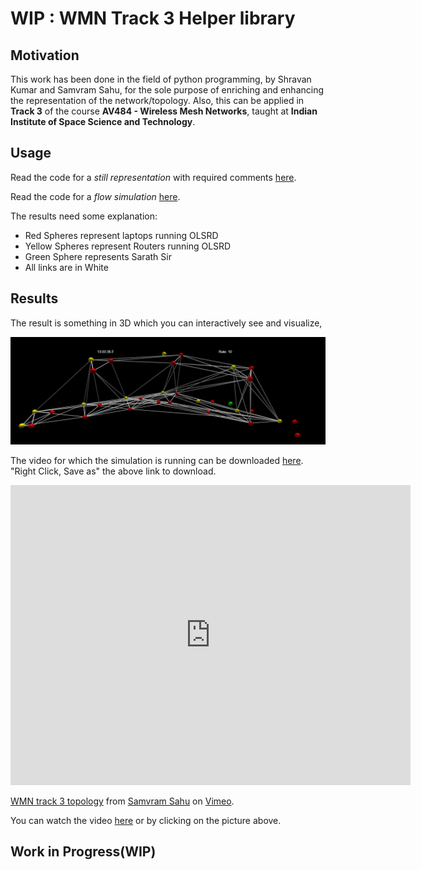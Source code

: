 # WIP : WMN Track 3 Helper library

## Motivation

This work has been done in the field of python programming, by Shravan Kumar and Samvram Sahu, for the sole purpose of enriching and enhancing
the representation of the network/topology. Also, this can be applied in **Track 3** of the course **AV484 - Wireless Mesh
Networks**, taught at **Indian Institute of Space Science and Technology**.

## Usage

Read the code for a *still representation* with required comments [here](https://github.com/samvram/wmn_track3_helper/blob/master/script_for_team_2.py).

Read the code for a *flow simulation* [here](https://github.com/samvram/wmn_track3_helper/blob/master/script_for_team_2_Flow_Sim.py).

The results need some explanation:

* Red Spheres represent laptops running OLSRD
* Yellow Spheres represent Routers running OLSRD
* Green Sphere represents Sarath Sir
* All links are in White

## Results

The result is something in 3D which you can interactively see and visualize,

[![Output](Working%20Code.png 'Output')](https://vimeo.com/296643134)

The video for which the simulation is running can be downloaded [here](https://github.com/samvram/wmn_track3_helper/raw/master/flowSim.mp4).
"Right Click, Save as" the above link to download.

<iframe src="https://player.vimeo.com/video/296643134" width="640" height="480" frameborder="0" webkitallowfullscreen mozallowfullscreen allowfullscreen></iframe>
<p><a href="https://vimeo.com/296643134">WMN track 3 topology</a> from <a href="https://vimeo.com/user90848762">Samvram Sahu</a> on <a href="https://vimeo.com">Vimeo</a>.</p>

You can watch the video [here](https://vimeo.com/296643134) or by clicking on the picture above.


## Work in Progress(WIP)